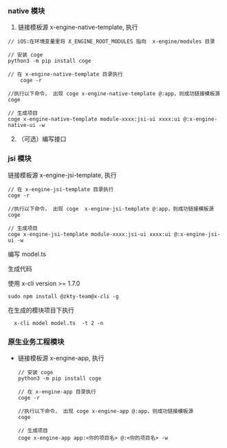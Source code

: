 ### native 模块

1. 链接模板源 x-engine-native-template,  执行

```
// iOS:在环境变量里将 X_ENGINE_ROOT_MODULES 指向  x-engine/modules 目录

// 安装 coge
python3 -m pip install coge

// 在 x-engine-native-template 目录执行
    coge -r
```


    
    //执行以下命令， 出现 coge x-engine-native-template @:app，则成功链接模板源
    coge
    
    // 生成项目
    coge x-engine-native-template module-xxxx:jsi-ui xxxx:ui @:x-engine-native-ui -w
    

2. （可选）编写接口


### jsi 模块

链接模板源 x-engine-jsi-template,  执行

```
// 在 x-engine-jsi-template 目录执行
coge -r

//执行以下命令， 出现 coge  x-engine-jsi-template @:app，则成功链接模板源
coge

// 生成项目
coge x-engine-jsi-template module-xxxx:jsi-ui xxxx:ui @:x-engine-jsi-ui -w
```

  

编写 model.ts 

生成代码

使用 x-cli version >= 1.7.0

```
sudo npm install @zkty-team@x-cli -g
```

在生成的模块项目下执行

```
  x-cli model model.ts  -t 2 -n 
```

 
### 原生业务工程模块

- 链接模板源 x-engine-app,  执行

  ```
  // 安装 coge
  python3 -m pip install coge
  
  // 在 x-engine-app 目录执行
  coge -r
  
  //执行以下命令， 出现 coge x-engine-app @:app，则成功链接模板源
  coge
  
  // 生成项目
  coge x-engine-app app:<你的项目名> @:<你的项目名> -w
  ```
